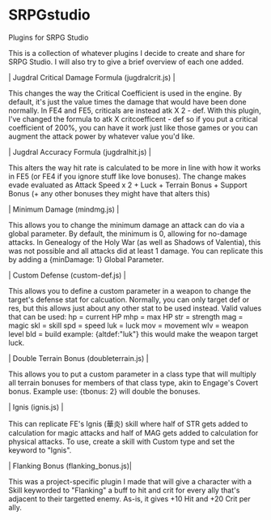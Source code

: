 # SRPGstudio
Plugins for SRPG Studio

This is a collection of whatever plugins I decide to create and share for SRPG Studio. I will also try to give a brief overview of each one added.

| Jugdral Critical Damage Formula (jugdralcrit.js) |

This changes the way the Critical Coefficient is used in the engine. By default, it's just the value times the damage that would have been done normally. In FE4 and FE5, criticals are instead atk X 2 - def. With this plugin, I've changed the formula to atk X critcoefficent - def so if you put a critical coefficient of 200%, you can have it work just like those games or you can augment the attack power by whatever value you'd like.

| Jugdral Accuracy Formula (jugdralhit.js) |

This alters the way hit rate is calculated to be more in line with how it works in FE5 (or FE4 if you ignore stuff like love bonuses). The change makes evade evaluated as Attack Speed x 2 + Luck + Terrain Bonus + Support Bonus (+ any other bonuses they might have that alters this)

| Minimum Damage (mindmg.js) |

This allows you to change the minimum damage an attack can do via a global parameter. By default, the minimum is 0, allowing for no-damage attacks. In Genealogy of the Holy War (as well as Shadows of Valentia), this was not possible and all attacks did at least 1 damage. You can replicate this by adding a {minDamage: 1} Global Parameter.

| Custom Defense (custom-def.js) |

This allows you to define a custom parameter in a weapon to change the target's defense stat for calcuation. Normally, you can only target def or res, but this allows just about any other stat to be used instead. 
Valid values that can be used:
hp = current HP
mhp = max HP
str = strength
mag = magic
skl = skill
spd = speed
luk = luck
mov = movement
wlv = weapon level
bld = build
example: {altdef:"luk"} this would make the weapon target luck.

| Double Terrain Bonus (doubleterrain.js) |

This allows you to put a custom parameter in a class type that will multiply all terrain bonuses for members of that class type, akin to Engage's Covert bonus. Example use: {tbonus: 2} will double the bonuses.

| Ignis (ignis.js) |

This can replicate FE's Ignis (華炎) skill where half of STR gets added to calculation for magic attacks and half of MAG gets added to calculation for physical attacks. To use, create a skill with Custom type and set the keyword to "Ignis".

| Flanking Bonus (flanking_bonus.js)|

This was a project-specific plugin I made that will give a character with a Skill keyworded to "Flanking" a buff to hit and crit for every ally that's adjacent to their targetted enemy. As-is, it gives +10 Hit and +20 Crit per ally.
